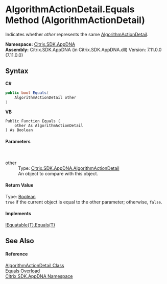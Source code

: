 # AlgorithmActionDetail.Equals Method (AlgorithmActionDetail)
 

Indicates whether *other* represents the same <a href="1cfec5cf-791c-a14c-17c3-110dd1f03e96">AlgorithmActionDetail</a>.

**Namespace:**&nbsp;[Citrix.SDK.AppDNA](index.md)<br />**Assembly:**&nbsp;Citrix.SDK.AppDNA (in Citrix.SDK.AppDNA.dll) Version: 7.11.0.0 (7.11.0.0)

## Syntax

**C#**
```csharp
public bool Equals(
	AlgorithmActionDetail other
)
```

**VB**
```vbnet
Public Function Equals ( 
	other As AlgorithmActionDetail
) As Boolean
```


#### Parameters
&nbsp;<dl><dt>other</dt><dd>Type: <a href="1cfec5cf-791c-a14c-17c3-110dd1f03e96">Citrix.SDK.AppDNA.AlgorithmActionDetail</a><br />An object to compare with this object.</dd></dl>

#### Return Value
Type: <a href="http://msdn2.microsoft.com/en-us/library/a28wyd50" target="_blank">Boolean</a><br />`true` if the current object is equal to the other parameter; otherwise, `false`.

#### Implements
<a href="http://msdn2.microsoft.com/en-us/library/ms131190" target="_blank">IEquatable(T).Equals(T)</a><br />

## See Also


#### Reference
<a href="1cfec5cf-791c-a14c-17c3-110dd1f03e96">AlgorithmActionDetail Class</a><br /><a href="a3c73626-2cb5-248c-859a-e0d6aefa2e08">Equals Overload</a><br /><a href="fe2d265b-410b-8b11-1eb4-a790e0b062bf">Citrix.SDK.AppDNA Namespace</a><br />